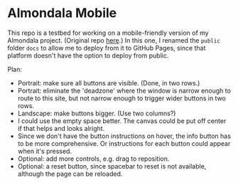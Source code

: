# Almondala Mobile

This repo is a testbed for working on a mobile-friendly version of my Almondala project. (Original repo [here](https://github.com/pjtunstall/almondala).) In this one, I renamed the `public` folder `docs` to allow me to deploy from it to GitHub Pages, since that platform doesn't have the option to deploy from public.

Plan:

- Portrait: make sure all buttons are visible. (Done, in two rows.)
- Portrait: eliminate the 'deadzone' where the window is narrow enough to route to this site, but not narrow enough to trigger wider buttons in two rows.
- Landscape: make buttons bigger. (Use two columns?)
- I could use the empty space better. The canvas could be put off center if that helps and looks alright.
- Since we don't have the button instructions on hover, the info button has to be more comprehensive. Or instructions for each button could appear when it's pressed.
- Optional: add more controls, e.g. drag to reposition.
- Optional: a reset button, since spacebar to reset is not available, although the page can be reloaded.
